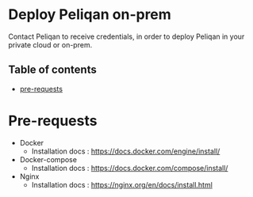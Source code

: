 # Deploy Peliqan on-prem

Contact Peliqan to receive credentials, in order to deploy Peliqan in your private cloud or on-prem.

## Table of contents
- [pre-requests](#pre-requests)

# Pre-requests
- Docker
  - Installation docs : https://docs.docker.com/engine/install/
- Docker-compose
  - Installation docs : https://docs.docker.com/compose/install/
- Nginx
  - Installation docs : https://nginx.org/en/docs/install.html
